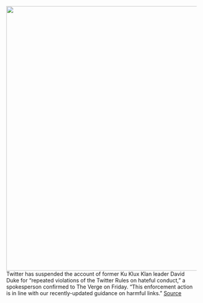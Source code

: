 <img src='https://cdn.vox-cdn.com/thumbor/zg2kh27a1V6okDOY84B2C_a-F_0=/0x0:2040x1360/1200x800/filters:focal(857x517:1183x843)/cdn.vox-cdn.com/uploads/chorus_image/image/67137893/acastro_180827_1777_0004.0.jpg' width='700px' /><br/>
Twitter has suspended the account of former Ku Klux Klan leader David Duke for “repeated violations of the Twitter Rules on hateful conduct,” a spokesperson confirmed to The Verge on Friday. “This enforcement action is in line with our recently-updated guidance on harmful links.”
<a href='https://www.theverge.com/2020/7/31/21349323/twitter-suspends-david-duke-white-supremacist-hate-speech'> Source <a/>